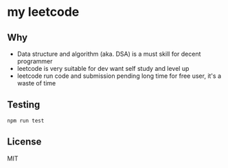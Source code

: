 my leetcode
==

## Why

- Data structure and algorithm (aka. DSA) is a must skill for decent programmer
- leetcode is very suitable for dev want self study and level up
- leetcode run code and submission pending long time for free user, it's a waste of time

## Testing

```shell
npm run test
```

## License
MIT